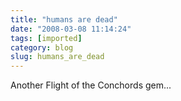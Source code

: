 ```yaml
---
title: "humans are dead"
date: "2008-03-08 11:14:24"
tags: [imported]
category: blog
slug: humans_are_dead
---
```


Another Flight of the Conchords gem...

<object width="425" height="355"><param name="movie" value="https://www.youtube.com/v/WGoi1MSGu64"></param><param name="wmode" value="transparent"></param><embed src="https://www.youtube.com/v/WGoi1MSGu64" type="application/x-shockwave-flash" wmode="transparent" width="425" height="355"></embed></object>
